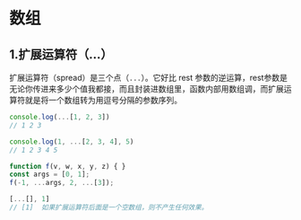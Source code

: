 # 数组

## 1.扩展运算符（...）

扩展运算符（spread）是三个点（`...`）。它好比 rest 参数的逆运算，rest参数是无论你传进来多少个值我都接，而且封装进数组里，函数内部用数组调，而扩展运算符就是将一个数组转为用逗号分隔的参数序列。

```javascript
console.log(...[1, 2, 3])
// 1 2 3

console.log(1, ...[2, 3, 4], 5)
// 1 2 3 4 5

function f(v, w, x, y, z) { }
const args = [0, 1];
f(-1, ...args, 2, ...[3]);

[...[], 1]
// [1]  如果扩展运算符后面是一个空数组，则不产生任何效果。
```

